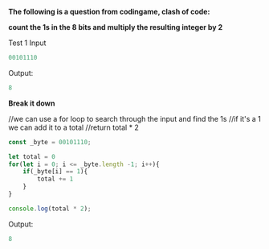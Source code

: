 [category]: <> (Coding)
[date]: <> (2023/03/17)
[title]: <> (Codingame Question 3)

<b>The following is a question from codingame, clash of code:

count the 1s in the 8 bits and multiply the resulting integer by 2</b>

Test 1
Input

```javascript
00101110
```
Output:

```javascript
8
```

<b>Break it down</b>

//we can use a for loop to search through the input and find the 1s
//if it's a 1 we can add it to a total
//return total * 2

```javascript
const _byte = 00101110;

let total = 0
for(let i = 0; i <= _byte.length -1; i++){
    if(_byte[i] == 1){
        total += 1
    }
}

console.log(total * 2);
```

Output:

```javascript
8
```